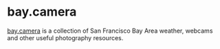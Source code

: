 # bay.camera

[bay.camera](https://bay.camera) is a collection of San Francisco Bay Area 
weather, webcams and other useful photography resources.
